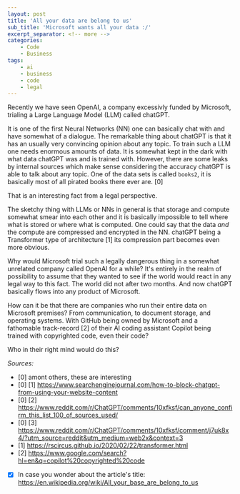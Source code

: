 ```yaml
---
layout: post
title: 'All your data are belong to us'
sub_title: 'Microsoft wants all your data :/'
excerpt_separator: <!-- more -->
categories:
    - Code
    - Business
tags:
    - ai
    - business
    - code
    - legal
---
```


Recently we have seen OpenAI, a company excessivly funded by Microsoft, trialing a Large Language Model (LLM) called chatGPT.

<!-- more -->

It is one of the first Neural Networks (NN) one can basically chat with and have somewhat of a dialogue. The remarkable thing about chatGPT is that it has an usually very convincing opinion about any topic. To train such a LLM one needs enormous amounts of data. It is somewhat kept in the dark with what data chatGPT was and is trained with. However, there are some leaks by internal sources which make sense considering the accuracy chatGPT is able to talk about any topic. One of the data sets is called `books2`, it is basically most of all pirated books there ever are. [0]

That is an interesting fact from a legal perspective.

The sketchy thing with LLMs or NNs in general is that storage and compute somewhat smear into each other and it is basically impossible to tell where what is stored or where what is computed. One could say that the data _and_ the compute are compressed and encrypted in the NN. chatGPT being a Transformer type of architecture [1] its compression part becomes even more obvious.

Why would Microsoft trial such a legally dangerous thing in a somewhat unrelated company called OpenAI for a while? It's entirely in the realm of possibility to assume that they wanted to see if the world would react in any legal way to this fact. The world did not after two months. And now chatGPT basically flows into any product of Microsoft.

How can it be that there are companies who run their entire data on Microsoft premises? From communication, to document storage, and operating systems. With GitHub being owned by Microsoft and a fathomable track-record [2] of their AI coding assistant Copilot being trained with copyrighted code, even their code?

Who in their right mind would do this?

_Sources:_

- [0] amont others, these are interesting
- [0] [1] https://www.searchenginejournal.com/how-to-block-chatgpt-from-using-your-website-content
- [0] [2] https://www.reddit.com/r/ChatGPT/comments/10xfksf/can_anyone_confirm_this_list_100_of_sources_used/
- [0] [3] https://www.reddit.com/r/ChatGPT/comments/10xfksf/comment/j7uk8x4/?utm_source=reddit&utm_medium=web2x&context=3
- [1] https://rscircus.github.io/2020/02/22/transformer.html
- [2] https://www.google.com/search?hl=en&q=copilot%20copyrighted%20code
- [X] In case you wonder about the article's title: https://en.wikipedia.org/wiki/All_your_base_are_belong_to_us
